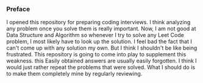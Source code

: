 ### Preface
I opened this repository for preparing coding interviews. I think analyzing any problem once you solve them is really
important. Now, I am not good at Data Structure and Algorithm so whenever I try to solve any Leet Code problem, I most
likely have to look up the solution. I feel bad the fact that I can't come up with any solution my own. But I think I shouldn't be like being frustrated. This repository is going to come into play to supplement this weakness. this Easily obtained answers are usually easily forgotten.
I think I would just rather repeat the problems that were solved. What I should do is to make them completely mine by
regularly reviewing.






